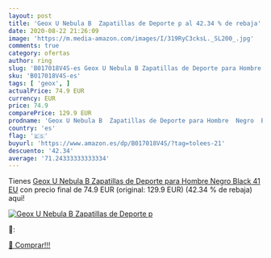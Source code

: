 ```yaml
---
layout: post
title: 'Geox U Nebula B  Zapatillas de Deporte p al 42.34 % de rebaja'
date: 2020-08-22 21:26:09
image: 'https://m.media-amazon.com/images/I/319RyC3cksL._SL200_.jpg'
comments: true
category: ofertas
author: ring
slug: 'B017018V4S-es Geox U Nebula B Zapatillas de Deporte para Hombre Negro...'
sku: 'B017018V4S-es'
tags: [ 'geox', ]
actualPrice: 74.9 EUR
currency: EUR
price: 74.9
comparePrice: 129.9 EUR
prodname: 'Geox U Nebula B  Zapatillas de Deporte para Hombre  Negro  Black   41 EU'
country: 'es'
flag: '🇪🇸'
buyurl: 'https://www.amazon.es/dp/B017018V4S/?tag=tolees-21'
descuento: '42.34'
average: '71.24333333333334'
---
```


Tienes [Geox U Nebula B  Zapatillas de Deporte para Hombre  Negro  Black   41 EU](https://www.amazon.es/dp/B017018V4S/?tag=tolees-21) con precio final de  74.9 EUR (original: 129.9 EUR) (42.34 %  de rebaja) aqui!

[![Geox U Nebula B  Zapatillas de Deporte p](https://m.media-amazon.com/images/I/319RyC3cksL._SL200_.jpg)](https://www.amazon.es/dp/B017018V4S/?tag=tolees-21)

🔎:


[🛒 Comprar!!!](https://www.amazon.es/dp/B017018V4S/?tag=tolees-21)
